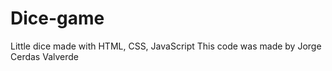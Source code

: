 # Dice-game
Little dice made with HTML, CSS, JavaScript
This code was made by Jorge Cerdas Valverde
